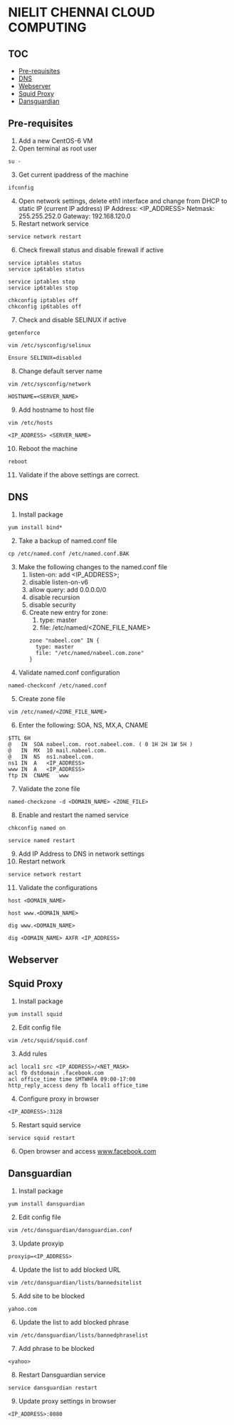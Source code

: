 # NIELIT CHENNAI CLOUD COMPUTING

## TOC
- [Pre-requisites](#pre-requisites)
- [DNS](#dns)
- [Webserver](#webserver)
- [Squid Proxy](#squid-proxy)
- [Dansguardian](#dansguardian)

## Pre-requisites

1. Add a new CentOS-6 VM
2. Open terminal as root user
```
su -
```
3. Get current ipaddress of the machine
```
ifconfig
```
4. Open network settings, delete eth1 interface and change from DHCP to static IP (current IP address)
IP Address: <IP_ADDRESS>
Netmask: 255.255.252.0
Gateway: 192.168.120.0
5. Restart network service
```
service network restart
```
6. Check firewall status and disable firewall if active
```
service iptables status
service ip6tables status

service iptables stop
service ip6tables stop

chkconfig iptables off
chkconfig ip6tables off
```
7. Check and disable SELINUX if active
```
getenforce

vim /etc/sysconfig/selinux

Ensure SELINUX=disabled
```
8. Change default server name
```
vim /etc/sysconfig/network

HOSTNAME=<SERVER_NAME>
```
9. Add hostname to host file
```
vim /etc/hosts

<IP_ADDRESS> <SERVER_NAME>
```
10. Reboot the machine
```
reboot
```
11. Validate if the above settings are correct.

## DNS
1. Install package
```
yum install bind*
```
2. Take a backup of named.conf file
```
cp /etc/named.conf /etc/named.conf.BAK
```  
3. Make the following changes to the named.conf file
    1. listen-on: add <IP_ADDRESS>;
    2. disable listen-on-v6
    3. allow query: add 0.0.0.0/0
    4. disable recursion
    5. disable security
    6. Create new entry for zone:
        1. type: master
        2. file: /etc/named/<ZONE_FILE_NAME>
        ```
        zone "nabeel.com" IN {
          type: master
          file: "/etc/named/nabeel.com.zone"
        }
        ```
4. Validate named.conf configuration
```
named-checkconf /etc/named.conf
```
5. Create zone file
```
vim /etc/named/<ZONE_FILE_NAME>
```
6. Enter the following: SOA, NS, MX,A, CNAME
```
$TTL 6H
@	IN	SOA	nabeel.com. root.nabeel.com. ( 0 1H 2H 1W 5H )
@	IN	MX	10 mail.nabeel.com.
@	IN	NS	ns1.nabeel.com.
ns1	IN	A	<IP_ADDRESS>
www	IN	A	<IP_ADDRESS>
ftp	IN	CNAME	www
```
7. Validate the zone file
```
named-checkzone -d <DOMAIN_NAME> <ZONE_FILE>
```
8. Enable and restart the named service
```
chkconfig named on

service named restart
```
9. Add IP Address to DNS in network settings
10. Restart network
```
service network restart
```
11. Validate the configurations
```
host <DOMAIN_NAME>

host www.<DOMAIN_NAME>

dig www.<DOMAIN_NAME>

dig <DOMAIN_NAME> AXFR <IP_ADDRESS>
```
## Webserver


## Squid Proxy

1. Install package
```
yum install squid
```
2. Edit config file
```
vim /etc/squid/squid.conf
```
3. Add rules
```
acl local1 src <IP_ADDRESS>/<NET_MASK>
acl fb dstdomain .facebook.com
acl office_time time SMTWHFA 09:00-17:00
http_reply_access deny fb local1 office_time
```
4. Configure proxy in browser
```
<IP_ADDRESS>:3128
```
5. Restart squid service
```
service squid restart
```
6. Open browser and access www.facebook.com

## Dansguardian
1. Install package
```
yum install dansguardian
```
2. Edit config file
```
vim /etc/dansguardian/dansguardian.conf
```
3. Update proxyip
```
proxyip=<IP_ADDRESS>
```
4. Update the list to add blocked URL
```
vim /etc/dansguardian/lists/bannedsitelist
```
5. Add site to be blocked
```
yahoo.com
```
6. Update the list to add blocked phrase
```
vim /etc/dansguardian/lists/bannedphraselist
```
7. Add phrase to be blocked
```
<yahoo>
```
8. Restart Dansguardian service
```
service dansguardian restart
```
9. Update proxy settings in browser
```
<IP_ADDRESS>:8080
```

